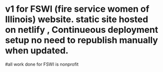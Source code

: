 # v1 for FSWI (fire service women of Illinois) website. static site hosted on netlify , Continueous deployment setup no need to republish manually when updated.
#all work done for FSWI is nonprofit
